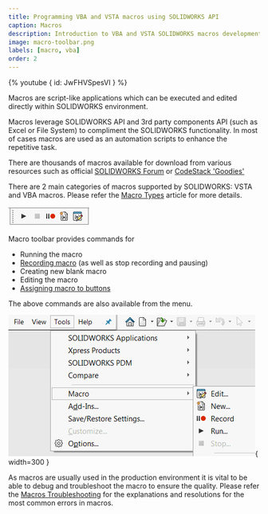 ```yaml
---
title: Programming VBA and VSTA macros using SOLIDWORKS API
caption: Macros
description: Introduction to VBA and VSTA SOLIDWORKS macros development for SOLIDWORKS automation using SOLIDWORKS API
image: macro-toolbar.png
labels: [macro, vba]
order: 2
---
```

{% youtube { id: JwFHVSpesVI } %}

Macros are script-like applications which can be executed and edited directly within SOLIDWORKS environment.

Macros leverage SOLIDWORKS API and 3rd party components API (such as Excel or File System) to compliment the SOLIDWORKS functionality. In most of cases macros are used as an automation scripts to enhance the repetitive task.

There are thousands of macros available for download from various resources such as official [SOLIDWORKS Forum](https://forum.solidworks.com/community/api) or [CodeStack 'Goodies'](/solidworks-tools)

There are 2 main categories of macros supported by SOLIDWORKS: VSTA and VBA macros. Please refer the [Macro Types](/solidworks-api/getting-started/macros/types) article for more details.

![Macro toolbar](macro-toolbar.png)

Macro toolbar provides commands for

* Running the macro
* [Recording macro](/solidworks-api/getting-started/macros/recording) (as well as stop recording and pausing)
* Creating new blank macro
* Editing the macro
* [Assigning macro to buttons](/solidworks-api/getting-started/macros/macro-buttons)

The above commands are also available from the menu.

![Macro menu](tools-macro-menu.png){ width=300 }

As macros are usually used in the production environment it is vital to be able to debug and troubleshoot the macro to ensure the quality. Please refer the [Macros Troubleshooting](/solidworks-api/troubleshooting/macros/) for the explanations and resolutions for the most common errors in macros.
